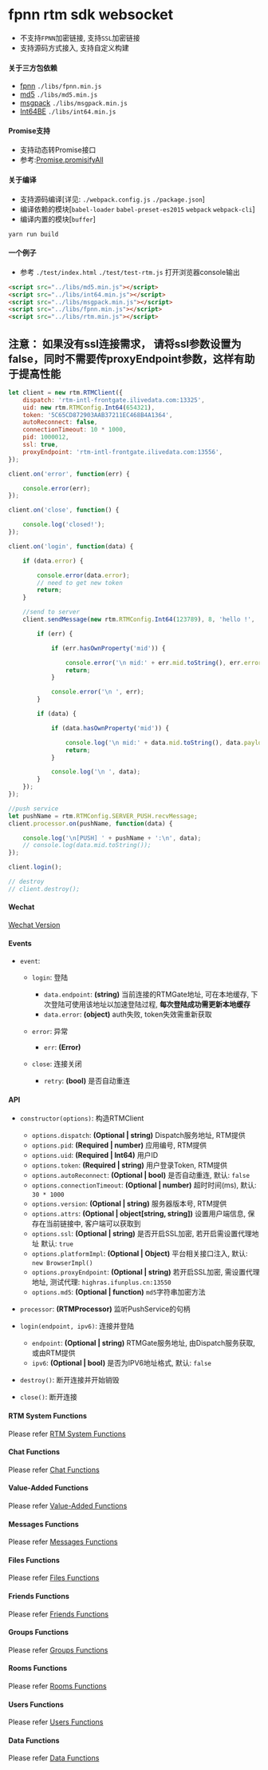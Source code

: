 # fpnn rtm sdk websocket #

* 不支持`FPNN`加密链接, 支持`SSL`加密链接
* 支持源码方式接入, 支持自定义构建

#### 关于三方包依赖 ####
* [fpnn](https://github.com/highras/fpnn-sdk-webjs) `./libs/fpnn.min.js`
* [md5](https://github.com/emn178/js-md5) `./libs/md5.min.js`
* [msgpack](https://github.com/kawanet/msgpack-lite) `./libs/msgpack.min.js`
* [Int64BE](https://github.com/kawanet/int64-buffer) `./libs/int64.min.js`

#### Promise支持 ####
* 支持动态转Promise接口
* 参考:[Promise.promisifyAll](http://bluebirdjs.com/docs/api/promise.promisifyall.html)

#### 关于编译 ####
* 支持源码编译[详见: `./webpack.config.js` `./package.json`]
* 编译依赖的模块[`babel-loader` `babel-preset-es2015` `webpack` `webpack-cli`]
* 编译内置的模块[`buffer`]
```
yarn run build
```

#### 一个例子 ####
* 参考 `./test/index.html` `./test/test-rtm.js` 打开浏览器console输出

```html
<script src="../libs/md5.min.js"></script>
<script src="../libs/int64.min.js"></script>
<script src="../libs/msgpack.min.js"></script>
<script src="../libs/fpnn.min.js"></script>
<script src="../libs/rtm.min.js"></script>
```

## 注意： 如果没有ssl连接需求， 请将ssl参数设置为false，同时不需要传proxyEndpoint参数，这样有助于提高性能 ##

```javascript
let client = new rtm.RTMClient({ 
    dispatch: 'rtm-intl-frontgate.ilivedata.com:13325',
    uid: new rtm.RTMConfig.Int64(654321),
    token: '5C65CD872903AAB37211EC468B4A1364',
    autoReconnect: false,
    connectionTimeout: 10 * 1000,
    pid: 1000012,
    ssl: true,
    proxyEndpoint: 'rtm-intl-frontgate.ilivedata.com:13556',
});

client.on('error', function(err) {

    console.error(err);
});

client.on('close', function() {

    console.log('closed!');
});

client.on('login', function(data) {

    if (data.error) {

        console.error(data.error);
        // need to get new token
        return;
    }

    //send to server
    client.sendMessage(new rtm.RTMConfig.Int64(123789), 8, 'hello !', '', new rtm.RTMConfig.Int64(0), 10 * 1000, function(err, data) {

        if (err) {

            if (err.hasOwnProperty('mid')) {

                console.error('\n mid:' + err.mid.toString(), err.error);
                return;
            }

            console.error('\n ', err);
        }

        if (data) {

            if (data.hasOwnProperty('mid')) {

                console.log('\n mid:' + data.mid.toString(), data.payload);
                return;
            }

            console.log('\n ', data);
        }
    });
});

//push service
let pushName = rtm.RTMConfig.SERVER_PUSH.recvMessage;
client.processor.on(pushName, function(data) {

    console.log('\n[PUSH] ' + pushName + ':\n', data);
    // console.log(data.mid.toString());
});

client.login();

// destroy
// client.destroy();
```

#### Wechat ####
[Wechat Version](README-WECHAT.md)

#### Events ####
* `event`:
    * `login`: 登陆
        * `data.endpoint`: **(string)** 当前连接的RTMGate地址, 可在本地缓存, 下次登陆可使用该地址以加速登陆过程, **每次登陆成功需更新本地缓存**
        * `data.error`: **(object)** auth失败, token失效需重新获取

    * `error`: 异常
        * `err`: **(Error)**

    * `close`: 连接关闭
        * `retry`: **(bool)** 是否自动重连

#### API ####
* `constructor(options)`: 构造RTMClient
    * `options.dispatch`: **(Optional | string)** Dispatch服务地址, RTM提供
    * `options.pid`: **(Required | number)** 应用编号, RTM提供
    * `options.uid`: **(Required | Int64)** 用户ID
    * `options.token`: **(Required | string)** 用户登录Token, RTM提供
    * `options.autoReconnect`: **(Optional | bool)** 是否自动重连, 默认: `false`
    * `options.connectionTimeout`: **(Optional | number)** 超时时间(ms), 默认: `30 * 1000`
    * `options.version`: **(Optional | string)** 服务器版本号, RTM提供
    * `options.attrs`: **(Optional | object[string, string])** 设置用户端信息, 保存在当前链接中, 客户端可以获取到
    * `options.ssl`: **(Optional | string)** 是否开启SSL加密, 若开启需设置代理地址 默认: `true`
    * `options.platformImpl`: **(Optional | Object)** 平台相关接口注入, 默认: `new BrowserImpl()`
    * `options.proxyEndpoint`: **(Optional | string)** 若开启SSL加密, 需设置代理地址, 测试代理: `highras.ifunplus.cn:13550`
    * `options.md5`: **(Optional | function)** `md5`字符串加密方法

* `processor`: **(RTMProcessor)** 监听PushService的句柄

* `login(endpoint, ipv6)`: 连接并登陆 
    * `endpoint`: **(Optional | string)** RTMGate服务地址, 由Dispatch服务获取, 或由RTM提供
    * `ipv6`: **(Optional | bool)** 是否为IPV6地址格式, 默认: `false`

* `destroy()`: 断开连接并开始销毁

* `close()`: 断开连接

#### RTM System Functions

Please refer [RTM System Functions](docs/System.md)

#### Chat Functions

Please refer [Chat Functions](docs/Chat.md)

#### Value-Added Functions

Please refer [Value-Added Functions](docs/ValueAdded.md)

#### Messages Functions

Please refer [Messages Functions](docs/Messages.md)

#### Files Functions

Please refer [Files Functions](docs/Files.md)

#### Friends Functions

Please refer [Friends Functions](docs/Friends.md)

#### Groups Functions

Please refer [Groups Functions](docs/Groups.md)

#### Rooms Functions

Please refer [Rooms Functions](docs/Rooms.md)

#### Users Functions

Please refer [Users Functions](docs/Users.md)

#### Data Functions

Please refer [Data Functions](docs/Data.md)
